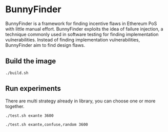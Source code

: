 # BunnyFinder

BunnyFinder is a framework for finding incentive flaws in Ethereum PoS with little manual effort. BunnyFinder exploits the idea of failure injection, a technique commonly used in
software testing for finding implementation vulnerabilities. Instead of finding implementation
vulnerabilities, BunnyFinder aim to find design flaws.

## Build the image

```shell
./build.sh
```
## Run experiments
There are multi strategy already in library, you can choose one or more together.


```shell
./test.sh exante 3600
```

```shell
./test.sh exante,confuse,random 3600
```
